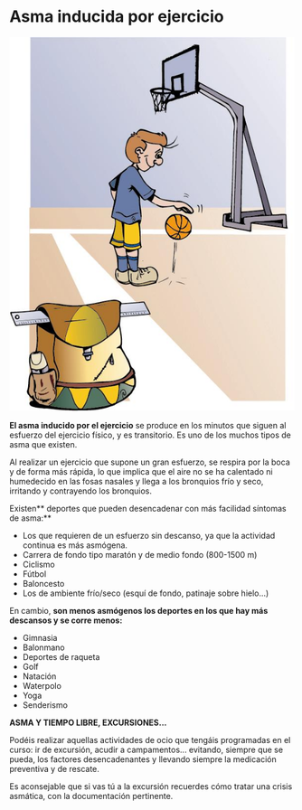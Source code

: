 # Asma inducida por ejercicio


![Fig.3.16. Niño con asma jugando. Documento de salud del asma en pediatría. DG salud Pública](img/M3_U2_asma_deporte.jpg)

**El asma inducido por el ejercicio** se produce en los minutos que siguen al esfuerzo del ejercicio físico, y es transitorio. Es uno de los muchos tipos de asma que existen.

Al realizar un ejercicio que supone un gran esfuerzo, se respira por la boca y de forma más rápida, lo que implica que el aire no se ha calentado ni humedecido en las fosas nasales y llega a los bronquios frío y seco, irritando y contrayendo los bronquios.

Existen** deportes que pueden desencadenar con más facilidad síntomas de asma:**

*   Los que requieren de un esfuerzo sin descanso, ya que la actividad continua es más asmógena.
*   Carrera de fondo tipo maratón y de medio fondo (800-1500 m)
*   Ciclismo
*   Fútbol
*   Baloncesto
*   Los de ambiente frío/seco (esquí de fondo, patinaje sobre hielo...)

En cambio, **son menos asmógenos los deportes en los que hay más descansos y se corre menos:**

*   Gimnasia
*   Balonmano
*   Deportes de raqueta
*   Golf
*   Natación
*   Waterpolo
*   Yoga
*   Senderismo

**ASMA Y TIEMPO LIBRE, EXCURSIONES...**

Podéis realizar aquellas actividades de ocio que tengáis programadas en el curso: ir de excursión, acudir a campamentos... evitando, siempre que se pueda, los factores desencadenantes y llevando siempre la medicación preventiva y de rescate.

Es aconsejable que si vas tú a la excursión recuerdes cómo tratar una crisis asmática, con la documentación pertinente.

